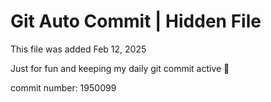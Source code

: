 # Git Auto Commit | Hidden File

This file was added Feb 12, 2025

Just for fun and keeping my daily git commit active 🤪

commit number: 1950099
